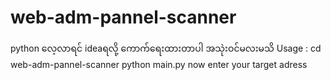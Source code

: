 # web-adm-pannel-scanner
python လေ့လာရင် ideaရလို့ ကောက်ရေးထားတာပါ 
အသုဲးဝင်မလးမသိ
Usage :
  cd web-adm-pannel-scanner
  python main.py
     now enter your target adress
